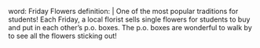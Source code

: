 word: Friday Flowers
definition: |
  One of the most popular traditions for students! Each Friday, a local florist sells single flowers for students to buy and put in each other’s p.o. boxes. The p.o. boxes are wonderful to walk by to see all the flowers sticking out!
